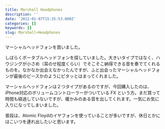 ```yaml
---
title: Marshall Headphones
description: ''
date: '2012-01-07T15:35:53.000Z'
categories: []
keywords: []
slug: Marshall+Headphones
---
```

マーシャルヘッドフォンを買いました。

しばらくポータブルヘッドフォンを探していました。大きいタイプではなく、ハウジングが小さめ（耳のせ程度くらい）でそこそこ納得できる音を奏でてくれるものを。なかなか出会えなかったんですが、ふと出会ったマーシャルヘッドフォンが最後のピースかのようにピタッとはまってくれました。

マーシャルヘッドフォンは２つタイプがあるのですが、今回購入したのは、iPhone対応のボリュームコントローラーがついている FX という方。まだ買って時間も経過していないですが、暖かみのある音を出してくれます。一気にお気に入りになってしまいました。

普段は、Atomic Floydのイヤフォンを使っていることが多いですが、休日とかにはこいつを連れ出したいと思います。